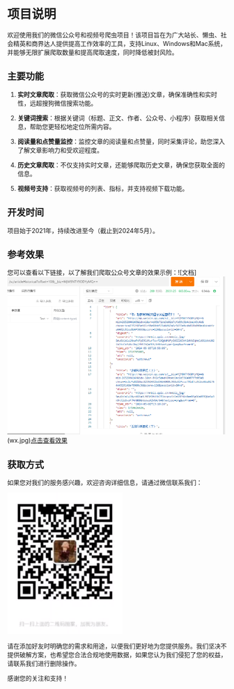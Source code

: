 # 项目说明

欢迎使用我们的微信公众号和视频号爬虫项目！该项目旨在为广大站长、懒虫、社会精英和商界达人提供提高工作效率的工具，支持Linux、Windows和Mac系统，并能够无限扩展爬取数量和提高爬取速度，同时降低被封风险。

## 主要功能

1. **实时文章爬取**：获取微信公众号的实时更新(推送)文章，确保准确性和实时性，远超搜狗微信搜索功能。

2. **关键词搜索**：根据关键词（标题、正文、作者、公众号、小程序）获取相关信息，帮助您更轻松地定位所需内容。

3. **阅读量和点赞量监控**：监控文章的阅读量和点赞量，同时采集评论，助您深入了解文章影响力和受欢迎程度。

4. **历史文章爬取**：不仅支持实时文章，还能够爬取历史文章，确保您获取全面的信息。

5. **视频号支持**：获取视频号的列表、指标，并支持视频下载功能。

## 开发时间

项目始于2021年，持续改进至今（截止到2024年5月）。

## 参考效果

您可以查看以下链接，以了解我们爬取公众号文章的效果示例：![文档]![img.png](img.png)(wx.jpg)[点击查看效果](https://www.abinbintech.com/)

## 获取方式

如果您对我们的服务感兴趣，欢迎咨询详细信息，请通过微信联系我们：

![微信二维码](wx.jpg)

请在添加好友时明确您的需求和用途，以便我们更好地为您提供服务。我们坚决不提供破解方案，也希望您合法合规地使用数据，如果您认为我们侵犯了您的权益，请联系我们进行删除操作。

感谢您的关注和支持！ 